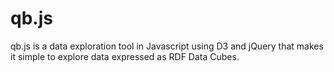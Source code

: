 qb.js
=====

qb.js is a data exploration tool in Javascript using D3 and jQuery that makes it simple to explore data expressed as RDF Data Cubes.